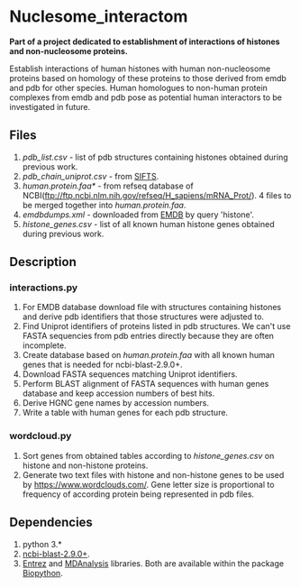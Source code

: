 # Nuclesome_interactom
**Part of a project dedicated to establishment of interactions of histones and non-nucleosome proteins.**

Establish interactions of human histones with human non-nucleosome proteins based on homology of these proteins to those derived from emdb and pdb for other species. Human homologues to non-human protein complexes from emdb and pdb pose as potential human interactors to be investigated in future.

## Files
1. *pdb_list.csv* - list of pdb structures containing histones obtained during previous work.
2. *pdb_chain_uniprot.csv* - from [SIFTS](https://www.ebi.ac.uk/pdbe/docs/sifts/quick.html).
3. *human.protein.faa\** - from refseq database of NCBI(ftp://ftp.ncbi.nlm.nih.gov/refseq/H_sapiens/mRNA_Prot/). 4 files to be merged together into *human.protein.faa*.
4. *emdbdumps.xml* - downloaded from [EMDB](https://www.ebi.ac.uk/pdbe/emdb/searchForm.html/) by query 'histone'.
5. *histone_genes.csv* - list of all known human histone genes obtained during previous work.

## Description
### interactions.py
1. For EMDB database download file with structures containing histones and derive pdb identifiers that those structures were adjusted to.
2. Find Uniprot identifiers of proteins listed in pdb structures. We can't use FASTA sequencies from pdb entries directly because they are often incomplete. 
3. Create database based on *human.protein.faa* with all known human genes that is needed for ncbi-blast-2.9.0+.
4. Download FASTA sequences matching Uniprot identifiers.
5. Perform BLAST alignment of FASTA sequences with human genes database and keep accession numbers of best hits.
6. Derive HGNC gene names by accession numbers.
7. Write a table with human genes for each pdb structure.
### wordcloud.py
1. Sort genes from obtained tables according to *histone_genes.csv* on histone and non-histone proteins.
2. Generate two text files with histone and non-histone genes to be used by https://www.wordclouds.com/. Gene letter size is proportional to frequency of according protein being represented in pdb files.

## Dependencies
1. python 3.*
2. [ncbi-blast-2.9.0+](https://ftp.ncbi.nlm.nih.gov/blast/executables/blast+/LATEST/).
3. [Entrez](https://github.com/jordibc/entrez) and [MDAnalysis](https://github.com/MDAnalysis/mdanalysis) libraries. Both are available within the package [Biopython](https://biopython.org/).
